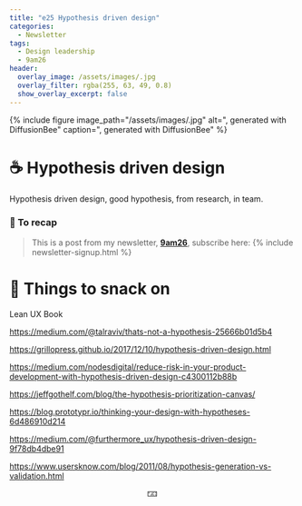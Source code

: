 ```yaml
---
title: "e25 Hypothesis driven design"
categories:
  - Newsletter
tags:
  - Design leadership
  - 9am26
header:
  overlay_image: /assets/images/.jpg
  overlay_filter: rgba(255, 63, 49, 0.8)
  show_overlay_excerpt: false
---
```


{% include figure image_path="/assets/images/.jpg" alt=", generated with DiffusionBee" caption=", generated with DiffusionBee" %}

# ☕ Hypothesis driven design

Hypothesis driven design, good hypothesis, from research, in team.

### 🥤 To recap

> This is a post from my newsletter, **[9am26](https://polgarp.com/categories/newsletter/)**, subscribe here:
> {% include newsletter-signup.html %}

# 🍪 Things to snack on

Lean UX Book

https://medium.com/@talraviv/thats-not-a-hypothesis-25666b01d5b4

https://grillopress.github.io/2017/12/10/hypothesis-driven-design.html

https://medium.com/nodesdigital/reduce-risk-in-your-product-development-with-hypothesis-driven-design-c4300112b88b

https://jeffgothelf.com/blog/the-hypothesis-prioritization-canvas/

https://blog.prototypr.io/thinking-your-design-with-hypotheses-6d486910d214

https://medium.com/@furthermore_ux/hypothesis-driven-design-9f78db4dbe91

https://www.usersknow.com/blog/2011/08/hypothesis-generation-vs-validation.html




<p style="text-align: center;">🁃</p>



